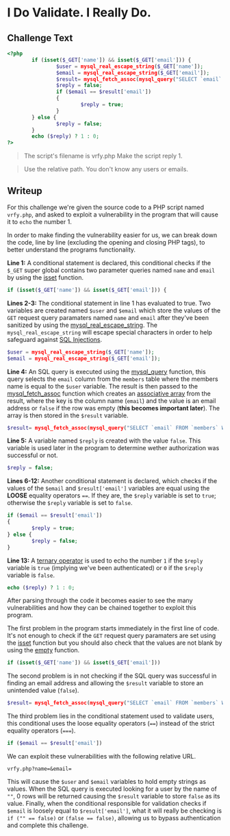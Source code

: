 # I Do Validate. I Really Do.

## Challenge Text

```php
<?php
        if (isset($_GET['name']) && isset($_GET['email'])) {
                $user = mysql_real_escape_string($_GET['name']);
                $email = mysql_real_escape_string($_GET['email']);
                $result= mysql_fetch_assoc(mysql_query("SELECT `email` FROM `members` WHERE name = '$user'"));
                $reply = false;
                if ($email == $result['email'])
                {
                        $reply = true;
                }
        } else {
                $reply = false;
        }
        echo ($reply) ? 1 : 0;
?>
```

> The script's filename is vrfy.php Make the script reply 1.

> Use the relative path. You don't know any users or emails.

## Writeup

For this challenge we're given the source code to a PHP script named ```vrfy.php```, and asked to exploit a vulnerability in the program that will cause it to ```echo``` the number 1.

In order to make finding the vulnerability easier for us, we can break down the code, line by line (excluding the opening and closing PHP tags), to better understand the programs functionality.

**Line 1:** A conditional statement is declared, this conditional checks if the ```$_GET``` super global contains two parameter queries named ```name``` and ```email``` by using the [isset](https://www.php.net/manual/en/function.isset.php "PHP Documentation For isset Function") function.

```php
if (isset($_GET['name']) && isset($_GET['email'])) {
```

**Lines 2-3:** The conditional statement in line 1 has evaluated to true. Two variables are created named ```$user``` and ```$email``` which store the values of the ```GET``` request query paramaters named ```name``` and ```email``` after they've been sanitized by using the [mysql_real_escape_string](https://www.php.net/mysql_real_escape_string "PHP Documentation For mysql_real_escape_string Function"). The ```mysql_real_escape_string``` will escape special characters in order to help safeguard against [SQL Injections](https://owasp.org/www-community/attacks/SQL_Injection "OWASP Article On SQL Injection Attacks").

```php
$user = mysql_real_escape_string($_GET['name']);
$email = mysql_real_escape_string($_GET['email']);
```

**Line 4:** An SQL query is executed using the [mysql_query](https://www.php.net/mysql_query "PHP Documentation For mysql_query Function") function, this query selects the ```email``` column from the ```members``` table where the members name is equal to the ```$user``` variable. The result is then passed to the [mysql_fetch_assoc](https://www.php.net/mysql_fetch_assoc "PHP Documentation For mysql_fetch_assoc Function") function which creates an [associative array](https://www.w3schools.com/PHP/php_arrays_associative.asp "W3 Schools Lesson On PHP Associative Arrays") from the result, where the key is the column name (```email```) and the value is an email address or ```false``` if the row was empty (**this becomes important later**). The array is then stored in the ```$result``` variable.

```php
$result= mysql_fetch_assoc(mysql_query("SELECT `email` FROM `members` WHERE name = '$user'"));
```

**Line 5:** A variable named ```$reply``` is created with the value ```false```. This variable is used later in the program to determine wether authorization was successful or not.

```php
$reply = false;
```

**Lines 6-12:** Another conditional statement is declared, which checks if the values of the ```$email``` and ```$result['email']``` variables are equal using the **LOOSE** equality operators ```==```. If they are, the ```$reply``` variable is set to ```true```; otherwise the ```$reply``` variable is set to ```false```.

```php
if ($email == $result['email'])
{
        $reply = true;
} else {
        $reply = false;
}
```

**Line 13:** A [ternary operator](https://www.geeksforgeeks.org/php-ternary-operator/ "Geeks For Geeks Article On Ternary Operators") is used to echo the number ```1``` if the ```$reply``` variable is ```true``` (implying we've been authenticated) or ```0``` if the ```$reply``` variable is ```false```.

```php
echo ($reply) ? 1 : 0;
```

After parsing through the code it becomes easier to see the many vulnerabilities and how they can be chained together to exploit this program.

The first problem in the program starts immediately in the first line of code. It's not enough to check if the ```GET``` request query paramaters are set using the [isset](https://www.php.net/manual/en/function.isset.php "PHP Documentation For isset Function") function but you should also check that the values are not blank by using the [empty](https://www.w3schools.com/php/func_var_empty.asp "W3 Schools Article On empty Function") function.

```php
if (isset($_GET['name']) && isset($_GET['email']))
```

The second problem is in not checking if the SQL query was successful in finding an email address and allowing the ```$result``` variable to store an unintended value (```false```).

```php
$result= mysql_fetch_assoc(mysql_query("SELECT `email` FROM `members` WHERE name = '$user'"));
```

The third problem lies in the conditional statement used to validate users, this conditional uses the loose equality operators (```==```) instead of the strict equality operators (```===```).

```php
if ($email == $result['email'])
```

We can exploit these vulnerabilities with the following relative URL.

```vrfy.php?name=&email=```

This will cause the ```$user``` and ```$email``` variables to hold empty strings as values. When the SQL query is executed looking for a user by the name of ```""```, 0 rows will be returned causing the ```$result``` variable to store ```false``` as its value. Finally, when the conditional responsible for validation checks if ```$email``` is loosely equal to ```$result['email']```, what it will really be checking is ```if ("" == false)``` or ```(false == false)```, allowing us to bypass authentication and complete this challenge.
